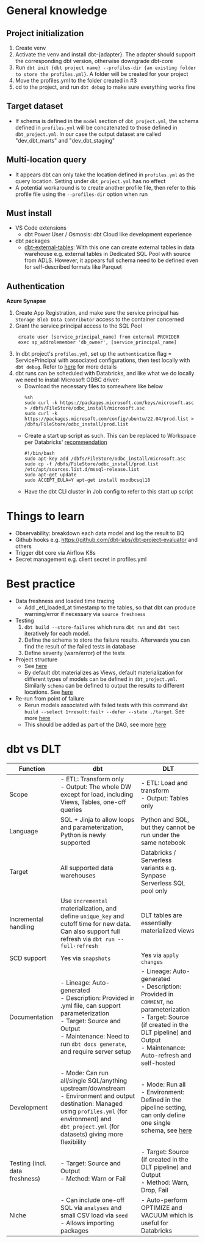 # General knowledge
## Project initialization
1. Create venv
2. Activate the venv and install dbt-{adapter}. The adapter should support the corresponding dbt version, otherwise downgrade dbt-core
3. Run `dbt init {dbt project name} --profiles-dir {an existing folder to store the profiles.yml}`. A folder will be created for your project
4. Move the profiles.yml to the folder created in #3
5. cd to the project, and run `dbt debug` to make sure everything works fine
## Target dataset
- If schema is defined in the `model` section of `dbt_project.yml`, the schema defined in `profiles.yml` will be concatenated to those defined in `dbt_project.yml`. In our case the output dataset are called "dev_dbt_marts" and "dev_dbt_staging"
## Multi-location query
- It appears dbt can only take the location defined in `profiles.yml` as the query location. Setting under `dbt_project.yml` has no effect
- A potential workaround is to create another profile file, then refer to this profile file using the `--profiles-dir` option when run
## Must install
- VS Code extensions
    - dbt Power User / Osmosis: dbt Cloud like development experience
- dbt packages
    - [dbt-external-tables](https://github.com/dbt-labs/dbt-external-tables): With this one can create external tables in data warehouse e.g. external tables in Dedicated SQL Pool with source from ADLS. However, it appears full schema need to be defined even for self-described formats like Parquet
## Authentication
**Azure Synapse**
1. Create App Registration, and make sure the service principal has `Storage Blob Data Contributor` access to the container concerned
2. Grant the service principal access to the SQL Pool
    ```
     create user [service_principal_name] from external PROVIDER
     exec sp_addrolemember 'db_owner', [service_principal_name]
    ```
3. In dbt project's `profiles.yml`, set up the `authentication` flag = ServicePrincipal with associated configurations, then test locally with `dbt debug`. Refer to [here](https://docs.getdbt.com/reference/warehouse-setups/mssql-setup#azure-active-directory-authentication-aad) for more details
4. dbt runs can be scheduled with Databricks, and like what we do locally we need to install Microsoft ODBC driver:
    - Download the necessary files to somewhere like below
        ```
        %sh
        sudo curl -k https://packages.microsoft.com/keys/microsoft.asc > /dbfs/FileStore/odbc_install/microsoft.asc 
        sudo curl -k https://packages.microsoft.com/config/ubuntu/22.04/prod.list > /dbfs/FileStore/odbc_install/prod.list
        ```
    - Create a start up script as such. This can be replaced to Workspace per Databricks' [recommendation](https://learn.microsoft.com/en-us/azure/databricks/clusters/init-scripts#configure-a-cluster-scoped-init-script-using-the-ui)
        ```
        #!/bin/bash
        sudo apt-key add /dbfs/FileStore/odbc_install/microsoft.asc
        sudo cp -f /dbfs/FileStore/odbc_install/prod.list /etc/apt/sources.list.d/mssql-release.list
        sudo apt-get update
        sudo ACCEPT_EULA=Y apt-get install msodbcsql18
        ```
    - Have the dbt CLI cluster in Job config to refer to this start up script

# Things to learn
- Observability: breakdown each data model and log the result to BQ
- Github hooks e.g. https://github.com/dbt-labs/dbt-project-evaluator and others
- Trigger dbt core via Airflow K8s
- Secret management e.g. client secret in profiles.yml

# Best practice
- Data freshness and loaded time tracing
    - Add _etl_loaded_at timestamp to the tables, so that dbt can produce warning/error if necessary via `source freshness`
- Testing
    1. `dbt build --store-failures` which runs `dbt run` and `dbt test` iteratively for each model.
    2. Define the schema to store the failure results. Afterwards you can find the result of the failed tests in database
    3. Define severity (warn/error) of the tests
- Project structure
    - See [here](https://docs.getdbt.com/guides/best-practices/how-we-structure/1-guide-overview)
    - By default dbt materializes as Views, default materialization for different types of models can be defined in `dbt_project.yml`. Similarly `schema` can be defined to output the results to different locations. See [here](https://docs.getdbt.com/reference/model-configs)
- Re-run from point of failure
    - Rerun models associated with failed tests with this command `dbt build --select 1+result:fail+ --defer --state ./target`. See more [here](https://docs.getdbt.com/reference/node-selection/methods#the-result-method)
    - This should be added as part of the DAG, see more [here](https://docs.getdbt.com/blog/dbt-airflow-spiritual-alignment#rerunning-jobs-from-failure)

# dbt vs DLT
| Function               | dbt | DLT |
|------------------------|-----|-----|
| Scope       | - ETL: Transform only<br />- Output: The whole DW except for load, including Views, Tables, one-off queries| - ETL: Load and transform<br />- Output: Tables only|
| Language       | SQL + Jinja to allow loops and parameterization, Python is newly supported | Python and SQL, but they cannot be run under the same notebook  |
| Target       | All supported data warehouses | Databricks / Serverless variants e.g. Synpase Serverless SQL pool only  |
| Incremental handling       | Use `incremental` materialization, and define `unique_key` and cutoff time for new data. Can also support full refresh via `dbt run --full-refresh` | DLT tables are essentially materialized views |
| SCD support       | Yes via `snapshots` | Yes via `apply changes`  |
| Documentation      |- Lineage: Auto-generated <br />- Description: Provided in .yml file, can support parameterization<br />- Target: Source and Output<br />- Maintenance: Need to run `dbt docs generate`, and require server setup|- Lineage: Auto-generated<br />- Description: Provided in `COMMENT`, no parameterization<br />- Target: Source (if created in the DLT pipeline) and Output<br />- Maintenance: Auto-refresh and self-hosted|
| Development       |- Mode: Can run all/single SQL/anything upstream/downstream<br />- Environment and output destination: Managed using `profiles.yml` (for environment) and `dbt_project.yml` (for datasets) giving more flexibility | - Mode: Run all<br />- Environment: Defined in the pipeline setting, can only define one single schema, see [here](https://learn.microsoft.com/en-us/azure/databricks/delta-live-tables/updates#--development-and-production-modes)|
| Testing (incl. data freshness)|- Target: Source and Output<br />- Method: Warn or Fail|- Target: Source (if created in the DLT pipeline) and Output<br />- Method: Warn, Drop, Fail|
| Niche       |- Can include one-off SQL via `analyses` and small CSV load via `seed`<br />- Allows importing packages|- Auto-perform OPTIMIZE and VACUUM which is useful for Databricks|
